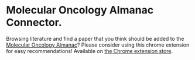 # Molecular Oncology Almanac Connector.
Browsing literature and find a paper that you think should be added to the [Molecular Oncology Almanac](https://moalmanac.org)? Please consider using this chrome extension for easy recommendations! Available on [the Chrome extension store](https://chrome.google.com/webstore/detail/molecular-oncology-almana/jliaipolchffpaccagodphgjpfdpcbcm). 
